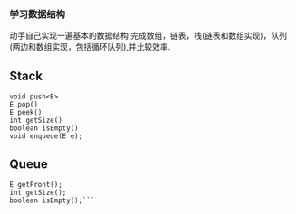 ### 学习数据结构
动手自己实现一遍基本的数据结构
完成数组，链表，栈(链表和数组实现)，队列(两边和数组实现，包括循环队列),并比较效率.
## Stack
```Stack<E>
void push<E>
E pop()
E peek()
int getSize()
boolean isEmpty()
void enqueue(E e);
```
## Queue
```E dequeue();
E getFront();
int getSize();
boolean isEmpty();```

